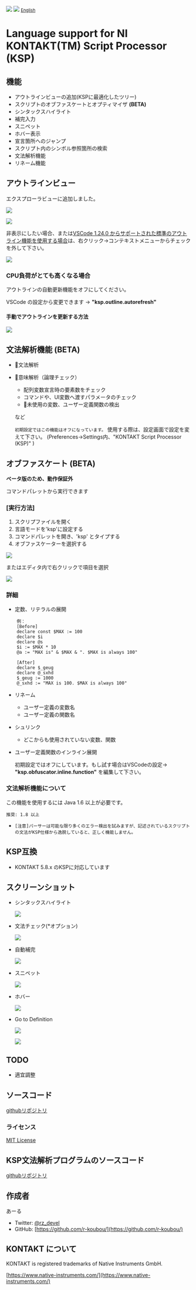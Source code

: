 ![](https://vsmarketplacebadge.apphb.com/version/rkoubou.ksp.svg
) ![](https://vsmarketplacebadge.apphb.com/installs-short/rkoubou.ksp.svg
) <small>[English](https://github.com/r-koubou/vscode-ksp/blob/master/README.md)</small>

# Language support for NI KONTAKT(TM) Script Processor (KSP)

## 機能

* アウトラインビューの追加(KSPに最適化したツリー)
* スクリプトのオブファスケートとオプティマイザ **(BETA)**
* シンタックスハイライト
* 補完入力
* スニペット
* ホバー表示
* 宣言箇所へのジャンプ
* スクリプト内のシンボル参照箇所の検索
* 文法解析機能
* リネーム機能

## アウトラインビュー

エクスプローラビューに追加しました。

![](https://github.com/r-koubou/vscode-ksp/raw/master/resources/readme/outline_01.png)

![](https://github.com/r-koubou/vscode-ksp/raw/master/resources/readme/outline_02.png)

非表示にしたい場合、または[VSCode 1.24.0 からサポートされた標準のアウトライン機能を使用する場合](https://code.visualstudio.com/updates/v1_24#_outline-view)は、右クリック→コンテキストメニューからチェックを外して下さい。

![](https://github.com/r-koubou/vscode-ksp/raw/master/resources/readme/outline_off.png)

### CPU負荷がとても高くなる場合

アウトラインの自動更新機能をオフにしてください。

VSCode の設定から変更できます -> **"ksp.outline.autorefresh"**

#### 手動でアウトラインを更新する方法

![](https://github.com/r-koubou/vscode-ksp/raw/master/resources/readme/outline_refresh.png)

## 文法解析機能 (BETA)

* 文法解析
* 意味解析（論理チェック）
    - 配列変数宣言時の要素数をチェック
    - コマンドや、UI変数へ渡すパラメータのチェック
    - 未使用の変数、ユーザー定義関数の検出

    など

    `初期設定ではこの機能はオフになっています。`
    使用する際は、設定画面で設定を変えて下さい。
    (Preferences->Settings内、"KONTAKT Script Processor (KSP)" )

## オブファスケート (BETA)

**ベータ版のため、動作保証外**

コマンドパレットから実行できます

### [実行方法]

1. スクリプファイルを開く
2. 言語モードを'ksp'に設定する
3. コマンドパレットを開き、'ksp' とタイプする
4. オブファスケーターを選択する

![](https://github.com/r-koubou/vscode-ksp/raw/master/resources/readme/obfuscate_01.gif)

またはエディタ内で右クリックで項目を選択

![](https://github.com/r-koubou/vscode-ksp/raw/master/resources/readme/obfuscate_ctx_ja.png)

### 詳細

* 定数、リテラルの展開

~~~
    例：
    [Before]
    declare const $MAX := 100
    declare $i
    declare @s
    $i := $MAX * 10
    @a := "MAX is" & $MAX & ". $MAX is always 100"

    [After]
    declare $_geug
    declare @_sxhd
    $_geug := 1000
    @_sxhd := "MAX is 100. $MAX is always 100"
~~~

* リネーム
    - ユーザー定義の変数名
    - ユーザー定義の関数名
* シュリンク
    * どこからも使用されていない変数、関数

* ユーザー定義関数のインライン展開

    初期設定ではオフにしています。もし試す場合はVSCodeの設定→ **"ksp.obfuscator.inline.function"** を編集して下さい。


### 文法解析機能について

この機能を使用するには Java 1.6 以上が必要です。

`推奨: 1.8 以上`

* `[注意]パーサーは可能な限り多くのエラー検出を試みますが、記述されているスクリプトの文法がKSP仕様から逸脱していると、正しく機能しません。`

## KSP互換

- KONTAKT 5.8.x のKSPに対応しています


## スクリーンショット

* シンタックスハイライト

    ![](https://github.com/r-koubou/vscode-ksp/raw/master/resources/readme/syntaxhilghting.png)

* 文法チェック(*オプション)

    ![](https://github.com/r-koubou/vscode-ksp/raw/master/resources/readme/syntaxparser.gif)

* 自動補完

    ![](https://github.com/r-koubou/vscode-ksp/raw/master/resources/readme/completion.gif)

* スニペット

    ![](https://github.com/r-koubou/vscode-ksp/raw/master/resources/readme/snippet.gif)

* ホバー

    ![](https://github.com/r-koubou/vscode-ksp/raw/master/resources/readme/hover.png)

* Go to Definition

    ![](https://github.com/r-koubou/vscode-ksp/raw/master/resources/readme/goto1.png)

    ![](https://github.com/r-koubou/vscode-ksp/raw/master/resources/readme/goto2.png)

## TODO

* 適宜調整

## ソースコード

[githubリポジトリ](https://github.com/r-koubou/vscode-ksp)

### ライセンス

[MIT License](https://github.com/r-koubou/vscode-ksp/blob/master/LICENSE)

## KSP文法解析プログラムのソースコード

[githubリポジトリ](https://github.com/r-koubou/KSPSyntaxParser)

## 作成者

あーる

* Twitter: [@rz_devel](https://twitter.com/rz_devel)
* GitHub:  [https://github.com/r-koubou/](https://github.com/r-koubou/)

## KONTAKT について

KONTAKT is registered trademarks of Native Instruments GmbH.

[https://www.native-instruments.com/](https://www.native-instruments.com/)
